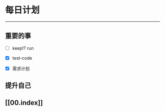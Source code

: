 
# 每日计划
---
## 重要的事

- [ ]  keep!? run
- [x]  test-code
- [x]  需求计划



## 提升自己

  



## [[00.index]]










